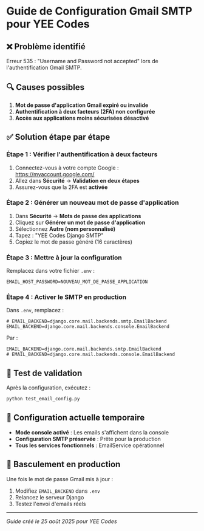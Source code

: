 # Guide de Configuration Gmail SMTP pour YEE Codes

## ❌ Problème identifié
Erreur 535 : "Username and Password not accepted" lors de l'authentification Gmail SMTP.

## 🔍 Causes possibles
1. **Mot de passe d'application Gmail expiré ou invalide**
2. **Authentification à deux facteurs (2FA) non configurée**
3. **Accès aux applications moins sécurisées désactivé**

## ✅ Solution étape par étape

### Étape 1 : Vérifier l'authentification à deux facteurs
1. Connectez-vous à votre compte Google : https://myaccount.google.com/
2. Allez dans **Sécurité** → **Validation en deux étapes**
3. Assurez-vous que la 2FA est **activée**

### Étape 2 : Générer un nouveau mot de passe d'application
1. Dans **Sécurité** → **Mots de passe des applications**
2. Cliquez sur **Générer un mot de passe d'application**
3. Sélectionnez **Autre (nom personnalisé)**
4. Tapez : "YEE Codes Django SMTP"
5. Copiez le mot de passe généré (16 caractères)

### Étape 3 : Mettre à jour la configuration
Remplacez dans votre fichier `.env` :
```
EMAIL_HOST_PASSWORD=NOUVEAU_MOT_DE_PASSE_APPLICATION
```

### Étape 4 : Activer le SMTP en production
Dans `.env`, remplacez :
```
# EMAIL_BACKEND=django.core.mail.backends.smtp.EmailBackend
EMAIL_BACKEND=django.core.mail.backends.console.EmailBackend
```

Par :
```
EMAIL_BACKEND=django.core.mail.backends.smtp.EmailBackend
# EMAIL_BACKEND=django.core.mail.backends.console.EmailBackend
```

## 🧪 Test de validation
Après la configuration, exécutez :
```bash
python test_email_config.py
```

## 📧 Configuration actuelle temporaire
- **Mode console activé** : Les emails s'affichent dans la console
- **Configuration SMTP préservée** : Prête pour la production
- **Tous les services fonctionnels** : EmailService opérationnel

## 🚀 Basculement en production
Une fois le mot de passe Gmail mis à jour :
1. Modifiez `EMAIL_BACKEND` dans `.env`
2. Relancez le serveur Django
3. Testez l'envoi d'emails réels

---
*Guide créé le 25 août 2025 pour YEE Codes*
